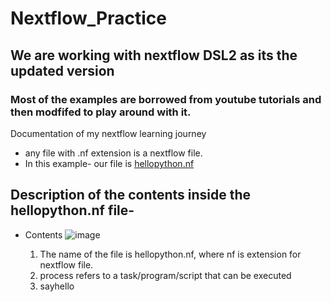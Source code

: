 # Nextflow_Practice
## We are working with nextflow DSL2 as its the updated version
### Most of the examples are borrowed from youtube tutorials and then modfifed to play around with it.
Documentation of my nextflow learning journey
- any file with .nf extension is a nextflow file.
- In this example- our file is [hellopython.nf](https://github.com/snehacodes15/nextflow_practice/blob/main/hellopython.nf)

## Description of the contents inside the hellopython.nf file-
- Contents
![image](https://github.com/snehacodes15/nextflow_practice/assets/129862776/590da0b5-82d7-49a3-a803-161606d30ef8)

  1. The name of the file is hellopython.nf, where nf is extension for nextflow file.
  2. process refers to a task/program/script that can be executed
  3. sayhello

